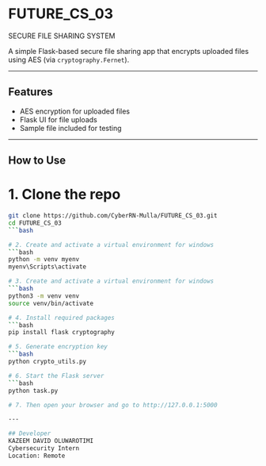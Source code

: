 # FUTURE_CS_03
SECURE FILE SHARING SYSTEM

A simple Flask-based secure file sharing app that encrypts uploaded files using AES (via `cryptography.Fernet`).

---

## Features

- AES encryption for uploaded files
- Flask UI for file uploads
- Sample file included for testing

---

## How to Use

# 1. Clone the repo
```bash
git clone https://github.com/CyberRN-Mulla/FUTURE_CS_03.git
cd FUTURE_CS_03
```bash

# 2. Create and activate a virtual environment for windows
```bash
python -m venv myenv
myenv\Scripts\activate

# 3. Create and activate a virtual environment for windows
```bash
python3 -m venv venv
source venv/bin/activate

# 4. Install required packages
```bash
pip install flask cryptography

# 5. Generate encryption key
```bash
python crypto_utils.py

# 6. Start the Flask server
```bash
python task.py

# 7. Then open your browser and go to http://127.0.0.1:5000

---

## Developer
KAZEEM DAVID OLUWAROTIMI
Cybersecurity Intern
Location: Remote
